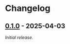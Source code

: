 # Changelog

## [0.1.0] - 2025-04-03

_Initial release._




[0.1.0]: https://github.com/fourtreestech/ilc-provider/releases/tag/v0.1.0
